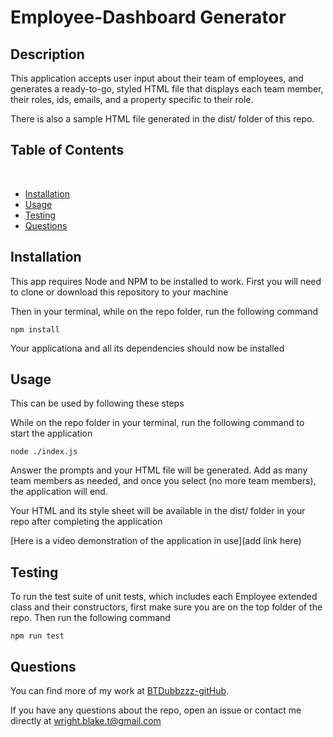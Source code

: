 # Employee-Dashboard Generator

## Description

This application accepts user input about their team of employees, and generates a ready-to-go, styled HTML file that displays each team member, their roles, ids, 
emails, and a property specific to their role.

There is also a sample HTML file generated in the dist/ folder of this repo.

## Table of Contents 
​
* [Installation](#installation)
​
* [Usage](#usage)
​
* [Testing](#testing)
​
* [Questions](#questions)

## Installation

This app requires Node and NPM to be installed to work.
First you will need to clone or download this repository to your machine

Then in your terminal, while on the repo folder, run the following command

```
npm install
```
Your applicationa and all its dependencies should now be installed

## Usage

This can be used by following these steps

While on the repo folder in your terminal, run the following command to start the application

```
node ./index.js
```

Answer the prompts and your HTML file will be generated. Add as many team members as needed, and once you select (no more team members), the application will end.

Your HTML and its style sheet will be available in the dist/ folder in your repo after completing the application

[Here is a video demonstration of the application in use](add link here)

## Testing

To run the test suite of unit tests, which includes each Employee extended class and their constructors, first make sure you are on the top folder of the repo.
Then run the following command
```
npm run test
```

## Questions

You can find more of my work at [BTDubbzzz-gitHub](https://github.com/BTDubbzzz).

If you have any questions about the repo, open an issue or contact me directly at wright.blake.t@gmail.com 
